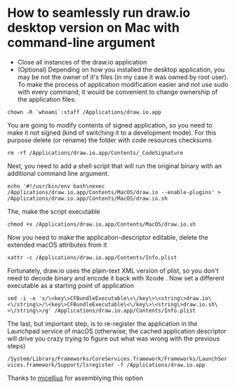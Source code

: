# How to seamlessly run draw.io desktop version on Mac with command-line argument

- Close all instances of the draw.io application
- (Optional) Depending on how you installed the desktop application, you may be not the owner of it's files (in my case it was owned by root user). To make the process of application modification easier and not use sudo with every command, it would be convenient to change ownership of the application files.
 
``chown -R `whoami`:staff /Applications/draw.io.app``
 
You are going to modify contents of signed application, so you need to make it not signed (kind of switching it to a development mode). For this purpose delete (or rename) the folder with code resources checksums
 
`rm -rf /Applications/draw.io.app/Contents/_CodeSignature`
 
Next, you need to add a shell script that will run the original binary with an additional command line argument.
 
`echo '#!/usr/bin/env bash\nexec /Applications/draw.io.app/Contents/MacOS/draw.io --enable-plugins' > /Applications/draw.io.app/Contents/MacOS/draw.io.sh`

The, make the script executable
 
`chmod +x /Applications/draw.io.app/Contents/MacOS/draw.io.sh`
 
Now you need to make the application-descriptor editable, delete the extended macOS attributes from it
 
`xattr -c /Applications/draw.io.app/Contents/Info.plist`
 
Fortunately, draw.io uses the plain-text XML version of plist, so you don't need to decode binary and encode it back with Xcode . Now set a different executable as a starting point of application
 
`sed -i -e 's/\<key\>CFBundleExecutable\<\/key\>\<string\>draw.io\<\/string\>/\<key\>CFBundleExecutable\<\/key\>\<string\>draw.io.sh\<\/string\>/g' /Applications/draw.io.app/Contents/Info.plist`
 
The last, but important step, is to re-register the application in the Launchpad service of macOS (otherwise, the cached application descriptor will drive you crazy trying to figure out what was wrong with the previous steps)
 
`/System/Library/Frameworks/CoreServices.framework/Frameworks/LaunchServices.framework/Support/lsregister -f /Applications/draw.io.app`



Thanks to [micellius](https://github.com/micellius) for assemblying this option
